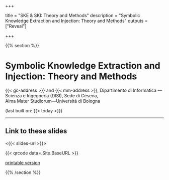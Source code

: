 +++

title = "SKE & SKI: Theory and Methods"
description = "Symbolic Knowledge Extraction and Injection: Theory and Methods"
outputs = ["Reveal"]

+++

{{% section %}}

# Symbolic Knowledge Extraction and Injection: Theory and Methods

{{< gc-address >}} and {{< mm-address >}}, Dipartimento di Informatica — Scienza e Ingegneria (DISI), Sede di Cesena,
<br> Alma Mater Studiorum—Università di Bologna

<span class="hint">(last built on: {{< today >}})</span>

---

## Link to these slides

<{{< slides-url >}}>

{{< qrcode data=.Site.BaseURL >}}

[<i class="fa fa-print" aria-hidden="true"></i> printable version](?print-pdf&pdfSeparateFragments=false)

{{% /section %}}
